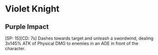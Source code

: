 # Violet Knight

## Purple Impact

[SP: 15][CD: 7s] Dashes towards target and unleash a swordwind, dealing 3x145% ATK of Physical DMG to enemies in an AOE in front of the character.